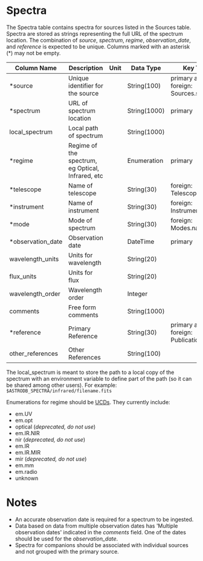 # Spectra

The Spectra table contains spectra for sources listed in the Sources table.
Spectra are stored as strings representing the full URL of the spectrum location.
The combination of *source*, *spectrum*, *regime*, *observation_date*, and *reference* is expected to be unique.
Columns marked with an asterisk (*) may not be empty.

| Column Name | Description  | Unit  | Data Type    | Key Type  |
|---|---|---|--------------|---|
| *source           | Unique identifier for the source |   | String(100)  | primary and foreign: Sources.source   |
| *spectrum         | URL of spectrum location |   | String(1000) | primary |
| local_spectrum    | Local path of spectrum   |   | String(1000) |  |
| *regime           | Regime of the spectrum, eg Optical, Infrared, etc |  | Enumeration  | primary |
| *telescope        | Name of telescope |  | String(30)   | foreign: Telescopes.name |
| *instrument       | Name of instrument |  | String(30)   | foreign: Instruments.name |
| *mode             | Mode of spectrum  |  | String(30)   | foreign: Modes.name |
| *observation_date | Observation date  |  | DateTime     | primary |
| wavelength_units  | Units for wavelength | | String(20)   | |
| flux_units        | Units for flux   | | String(20)   | |
| wavelength_order  | Wavelength order | | Integer      | |
| comments          | Free form comments |   | String(1000) |   |
| *reference        | Primary Reference |   | String(30)   | primary and foreign: Publications.name |
| other_references  | Other References |   | String(100)  |   |

The local_spectrum is meant to store the path to a local copy of the spectrum with an 
environment variable to define part of the path (so it can be shared among other users). 
For example: `$ASTRODB_SPECTRA/infrared/filename.fits`

Enumerations for regime should be [UCDs](https://www.ivoa.net/documents/UCD1+/20210616/EN-UCDlist-1.4-20210616.html#tth_sEc2). 
They currently  include:
 - em.UV
 - em.opt
 - optical (*deprecated, do not use*)
 - em.IR.NIR
 - nir (*deprecated, do not use*)
 - em.IR
 - em.IR.MIR 
 - mir (*deprecated, do not use*)
 - em.mm
 - em.radio 
 - unknown
 
# Notes
 - An accurate observation date is required for a spectrum to be ingested.
 - Data based on data from multiple observation dates has 'Multiple observation dates' 
   indicated in the *comments* field.
   One of the dates should be used for the *observation_date*.
 - Spectra for companions should be associated with individual sources and not grouped with the primary source.